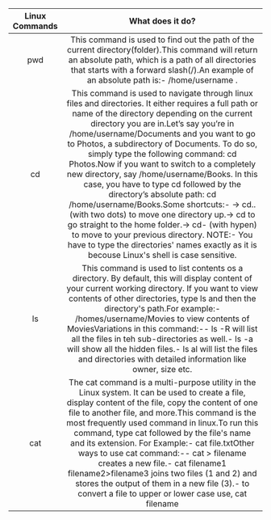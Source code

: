 | Linux Commands | What does it do? |
|:-------:|:-------:|
|pwd|This command is used to find out the path of the current directory(folder).This command will return an absolute path, which is a path of all directories that starts with a forward slash(/).An example of an absolute path is:-  /home/username .|
|cd|This command is used to navigate through linux files and directories.  It either requires a full path or name of the directory depending on the current directory you are in.Let’s say you’re in /home/username/Documents and you want to go to Photos, a subdirectory of Documents. To do so, simply type the following command: cd Photos.Now if you want to switch to a completely new directory, say /home/username/Books. In this case, you have to type cd followed by the directory’s absolute path: cd /home/username/Books.Some shortcuts:- -> cd.. (with two dots) to move one directory up.-> cd to go straight to the home folder.-> cd- (with hypen) to move to your previous directory. NOTE:- You have to type the directories' names exactly as it is becouse Linux's shell is case sensitive.|
|ls|This command is used to list contents os a directory. By default, this will display content of your current working directory. If you want to view contents of other directories, type ls and then the directory's path.For example:- /homes/username/Movies to view contents of MoviesVariations in this command:-- ls -R will list all the files in teh sub-directories as well.- ls -a will show all the hidden files.- ls al will list the files and directories with detailed information like owner, size etc.|
|cat|The cat command is a multi-purpose utility in the Linux system. It can be used to create a file, display content of the file, copy the content of one file to another file, and more.This command is the most frequently used command in linux.To run this command, type cat followed by the file's name and its extension. For Example:- cat file.txtOther ways to use cat command:-- cat > filename creates a new file.- cat filename1 filename2>filename3 joins two files (1 and 2) and stores the output of them in a new file (3).- to convert a file to upper or lower case use, cat filename | tr a-z A-Z >output.txt|
